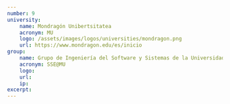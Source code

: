 ```yaml
---
number: 9
university:
    name: Mondragón Unibertsitatea
    acronym: MU
    logo: /assets/images/logos/universities/mondragon.png
    url: https://www.mondragon.edu/es/inicio
group: 
    name: Grupo de Ingeniería del Software y Sistemas de la Universidad de Mondragón
    acronym: SSE@MU
    logo:
    url: 
    ip: 
excerpt: 
---
```

